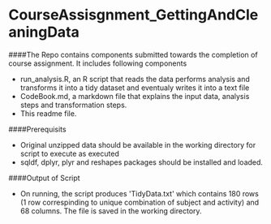 # CourseAssisgnment_GettingAndCleaningData

####The Repo contains components submitted towards the completion of course assignment. It includes following components
* run_analysis.R, an R script that reads the data performs analysis and transforms it into a tidy dataset and eventualy writes it into a text file
* CodeBook.md, a markdown file that explains the input data, analysis steps and transformation steps.
* This readme file.

####Prerequisits
* Original unzipped data should be available in the working directory for script to execute as executed
* sqldf, dplyr, plyr and reshapes packages should be installed and loaded.

####Output of Script
* On running, the script produces 'TidyData.txt' which contains 180 rows (1 row correspinding to unique combination of subject and activity) and 68 columns. The file is saved in the working directory.
